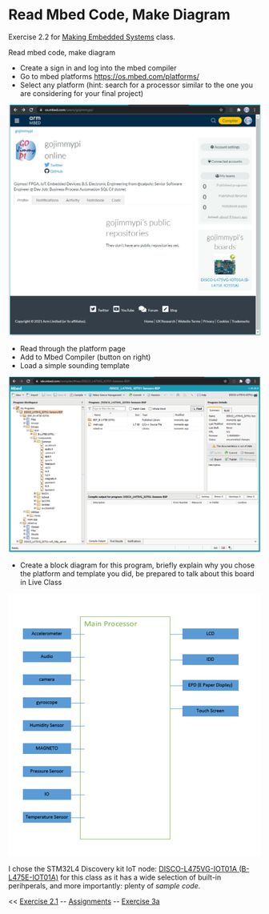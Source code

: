 # Read Mbed Code, Make Diagram

Exercise 2.2 for [Making Embedded Systems](https://classpert.com/classpertx/cohorts/making-embedded-systems/dashboard?path_to_locale=en) class. 


Read mbed code, make diagram
- Create a sign in and log into the mbed compiler
- Go to mbed platforms https://os.mbed.com/platforms/
- Select any platform (hint: search for a processor similar to the one you are considering
for your final project)

![image](./images/mbed_account.png)

- Read through the platform page
- Add to Mbed Compiler (button on right)
- Load a simple sounding template

![image](./images/mbed_sample.png)

- Create a block diagram for this program, briefly explain why you chose the platform
and template you did, be prepared to talk about this board in Live Class

![image](./images/exercise_2_2_diagram.png)

I chose the STM32L4 Discovery kit IoT node: [DISCO-L475VG-IOT01A (B-L475E-IOT01A)](https://os.mbed.com/platforms/ST-Discovery-L475E-IOT01A/)
for this class as it has a wide selection of built-in perihperals, and more importantly: plenty of _sample code_.

<< [Exercise 2.1](./Exercise_2_1.md) -- [Assignments](./README.md) -- [Exercise 3a](./Exercise_3a.md)
